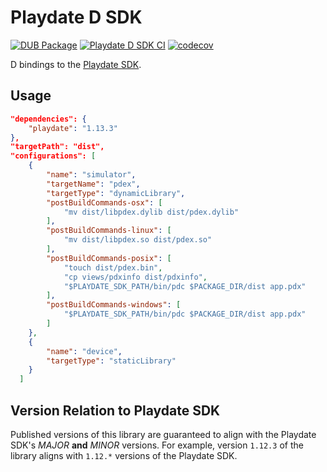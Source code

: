 # Playdate D SDK

[![DUB Package](https://img.shields.io/dub/v/playdate.svg)](https://code.dlang.org/packages/playdate)
[![Playdate D SDK CI](https://github.com/chances/playdate-d/actions/workflows/ci.yml/badge.svg)](https://github.com/chances/playdate-d/actions/workflows/ci.yml)
[![codecov](https://codecov.io/gh/chances/playdate-d/branch/main/graph/badge.svg?token=5YN3BU7KR3)](https://codecov.io/gh/chances/playdate-d/)

D bindings to the [Playdate SDK](https://sdk.play.date/1.12.3/Inside%20Playdate%20with%20C.html).

## Usage

```json
"dependencies": {
    "playdate": "1.13.3"
},
"targetPath": "dist",
"configurations": [
    {
        "name": "simulator",
        "targetName": "pdex",
        "targetType": "dynamicLibrary",
        "postBuildCommands-osx": [
            "mv dist/libpdex.dylib dist/pdex.dylib"
        ],
        "postBuildCommands-linux": [
            "mv dist/libpdex.so dist/pdex.so"
        ],
        "postBuildCommands-posix": [
            "touch dist/pdex.bin",
            "cp views/pdxinfo dist/pdxinfo",
            "$PLAYDATE_SDK_PATH/bin/pdc $PACKAGE_DIR/dist app.pdx"
        ],
        "postBuildCommands-windows": [
            "$PLAYDATE_SDK_PATH/bin/pdc $PACKAGE_DIR/dist app.pdx"
        ]
    },
    {
        "name": "device",
        "targetType": "staticLibrary"
    }
  ]
```

## Version Relation to Playdate SDK

Published versions of this library are guaranteed to align with the Playdate SDK's _MAJOR_ **and** _MINOR_ versions. For example, version `1.12.3` of the library aligns with `1.12.*` versions of the Playdate SDK.

